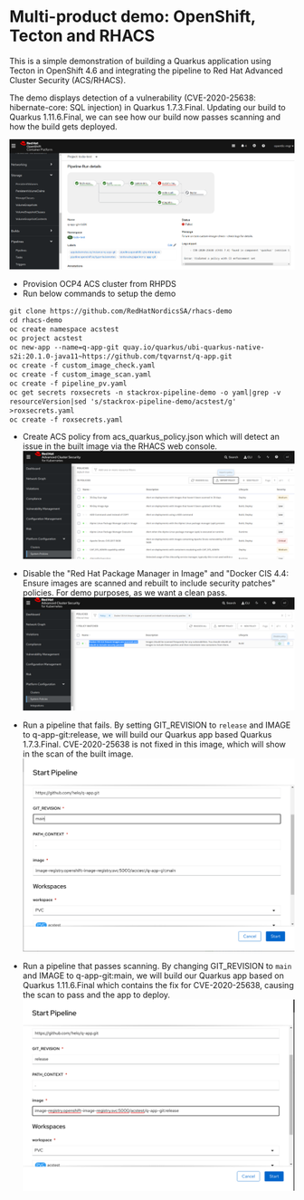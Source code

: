 # Multi-product demo: OpenShift, Tecton and RHACS
This is a simple demonstration of building a Quarkus application using Tecton in OpenShift 4.6 and integrating the pipeline to Red Hat Advanced Cluster Security (ACS/RHACS). 

The demo displays detection of a vulnerability (CVE-2020-25638: hibernate-core: SQL injection) in Quarkus 1.7.3.Final. Updating our build to Quarkus 1.11.6.Final, we can see how our build now passes scanning and how the build gets deployed.

![acs/tecton demo](img/demo.png)

* Provision OCP4 ACS cluster from RHPDS
* Run below commands to setup the demo
```
git clone https://github.com/RedHatNordicsSA/rhacs-demo
cd rhacs-demo
oc create namespace acstest
oc project acstest
oc new-app --name=q-app-git quay.io/quarkus/ubi-quarkus-native-s2i:20.1.0-java11~https://github.com/tqvarnst/q-app.git
oc create -f custom_image_check.yaml
oc create -f custom_image_scan.yaml
oc create -f pipeline_pv.yaml
oc get secrets roxsecrets -n stackrox-pipeline-demo -o yaml|grep -v resourceVersion|sed 's/stackrox-pipeline-demo/acstest/g' >roxsecrets.yaml
oc create -f roxsecrets.yaml
```

* Create ACS policy from acs_quarkus_policy.json which will detect an issue in the built image via the RHACS web console.
![acs policy](img/acs.png)

* Disable the "Red Hat Package Manager in Image" and "Docker CIS 4.4: Ensure images are scanned and rebuilt to include security patches" policies. For demo purposes, as we want a clean pass.
![disable policy](img/disable.png)

* Run a pipeline that fails. By setting GIT_REVISION to `release` and IMAGE to q-app-git:release, we will build our Quarkus app based Quarkus 1.7.3.Final. CVE-2020-25638 is not fixed in this image, which will show in the scan of the built image. 
![failing pipeline](img/fail.png)

* Run a pipeline that passes scanning. By changing GIT_REVISION to `main` and IMAGE to q-app-git:main, we will build our Quarkus app based on Quarkus 1.11.6.Final which contains the fix for CVE-2020-25638, causing the scan to pass and the app to deploy.
![passing pipeline](img/pass.png)

